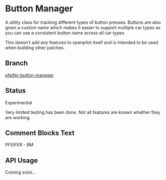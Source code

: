 # Button Manager
A utility class for tracking different types of button presses. Buttons are also given a custom name which makes it easier to support multiple car types as you can use a consistent button name across all car types.

This doesn't add any features to openpilot itself and is intended to be used when building other patches.

## Branch
[pfeifer-button-manager](https://github.com/pfeiferj/openpilot/tree/pfeifer-button-manager)

## Status
Experimental

Very limited testing has been done. Not all features are known whether they are working.

## Comment Blocks Text
PFEIFER - BM

## API Usage
Coming soon...
